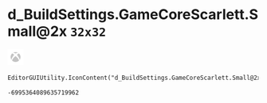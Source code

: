 # d_BuildSettings.GameCoreScarlett.Small@2x `32x32`
<img src="/img/d_BuildSettings.GameCoreScarlett.Small@2x.png" width=32 height=32>

``` CSharp
EditorGUIUtility.IconContent("d_BuildSettings.GameCoreScarlett.Small@2x")
```
```
-6995364089635719962
```
